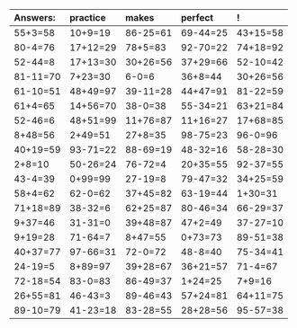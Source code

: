 | Answers: | practice | makes | perfect | ! |
| :--- | :--- | :--- | :--- | :--- |
| 55+3=58 | 10+9=19 | 86-25=61 | 69-44=25 | 43+15=58 | 
| 80-4=76 | 17+12=29 | 78+5=83 | 92-70=22 | 74+18=92 | 
| 52-44=8 | 17+13=30 | 30+26=56 | 37+29=66 | 52-10=42 | 
| 81-11=70 | 7+23=30 | 6-0=6 | 36+8=44 | 30+26=56 | 
| 61-10=51 | 48+49=97 | 39-11=28 | 44+47=91 | 81-22=59 | 
| 61+4=65 | 14+56=70 | 38-0=38 | 55-34=21 | 63+21=84 | 
| 52-46=6 | 48+51=99 | 11+76=87 | 11+16=27 | 17+68=85 | 
| 8+48=56 | 2+49=51 | 27+8=35 | 98-75=23 | 96-0=96 | 
| 40+19=59 | 93-71=22 | 88-69=19 | 48-32=16 | 58-28=30 | 
| 2+8=10 | 50-26=24 | 76-72=4 | 20+35=55 | 92-37=55 | 
| 43-4=39 | 0+99=99 | 27-19=8 | 79-47=32 | 34+25=59 | 
| 58+4=62 | 62-0=62 | 37+45=82 | 63-19=44 | 1+30=31 | 
| 71+18=89 | 38-32=6 | 62+25=87 | 80-46=34 | 66-29=37 | 
| 9+37=46 | 31-31=0 | 39+48=87 | 47+2=49 | 37-27=10 | 
| 9+19=28 | 71-64=7 | 8+47=55 | 0+73=73 | 89-51=38 | 
| 40+37=77 | 97-66=31 | 72-0=72 | 48-8=40 | 75-34=41 | 
| 24-19=5 | 8+89=97 | 39+28=67 | 36+21=57 | 71-4=67 | 
| 72-18=54 | 83-0=83 | 86-49=37 | 1+24=25 | 7+9=16 | 
| 26+55=81 | 46-43=3 | 89-46=43 | 57+24=81 | 64+11=75 | 
| 89-10=79 | 41-23=18 | 83-28=55 | 28+28=56 | 95-57=38 | 
